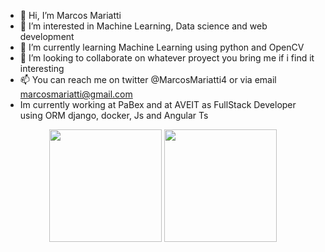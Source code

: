 - 👋 Hi, I’m Marcos Mariatti
- 👀 I’m interested in Machine Learning, Data science and web development
- 🌱 I’m currently learning  Machine Learning using python and OpenCV
- 💞️ I’m looking to collaborate on whatever proyect you bring me if i find it interesting
- 📫 You can reach me on twitter @MarcosMariatti4 or via email marcosmariatti@gmail.com
- Im currently working at PaBex and at AVEIT as FullStack Developer using ORM django, docker, Js and Angular Ts

<!---
MMariatti/MMariatti is a ✨ special ✨ repository because its `README.md` (this file) appears on your GitHub profile.
You can click the Preview link to take a look at your changes.
--->

<div align="center">
  <img height="180em" src="https://github-readme-stats.vercel.app/api?username=MMariatti&count_private=true&show_icons=true&theme=radical"/>
  
  <img height="180em" src="https://github-readme-stats.vercel.app/api/top-langs/?username=MMariatti&layout=compact&theme=radical&langs_count=8"/>
</div>

